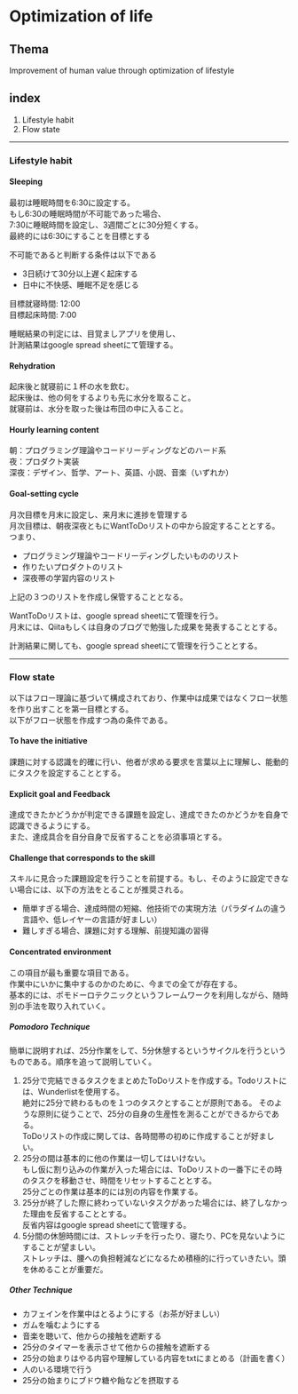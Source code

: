 # Optimization of life

## Thema

Improvement of human value through optimization of lifestyle

## index

1. Lifestyle habit
1. Flow state

-------------------

### Lifestyle habit

#### Sleeping

最初は睡眠時間を6:30に設定する。  
もし6:30の睡眠時間が不可能であった場合、  
7:30に睡眠時間を設定し、3週間ごとに30分短くする。  
最終的には6:30にすることを目標とする

不可能であると判断する条件は以下である

- 3日続けて30分以上遅く起床する
- 日中に不快感、睡眠不足を感じる

目標就寝時間: 12:00  
目標起床時間: 7:00

睡眠結果の判定には、目覚ましアプリを使用し、  
計測結果はgoogle spread sheetにて管理する。

#### Rehydration

起床後と就寝前に１杯の水を飲む。  
起床後は、他の何をするよりも先に水分を取ること。  
就寝前は、水分を取った後は布団の中に入ること。

#### Hourly learning content

朝：プログラミング理論やコードリーディングなどのハード系  
夜：プロダクト実装  
深夜：デザイン、哲学、アート、英語、小説、音楽（いずれか）

#### Goal-setting cycle

月次目標を月末に設定し、来月末に進捗を管理する  
月次目標は、朝夜深夜ともにWantToDoリストの中から設定することとする。  
つまり、

- プログラミング理論やコードリーディングしたいもののリスト
- 作りたいプロダクトのリスト
- 深夜帯の学習内容のリスト
 
上記の３つのリストを作成し保管することとなる。

WantToDoリストは、google spread sheetにて管理を行う。  
月末には、Qiitaもしくは自身のブログで勉強した成果を発表することとする。

計測結果に関しても、google spread sheetにて管理を行うこととする。

-------------------

### Flow state

以下はフロー理論に基づいて構成されており、作業中は成果ではなくフロー状態を作り出すことを第一目標とする。  
以下がフロー状態を作成すつ為の条件である。

#### To have the initiative

課題に対する認識を的確に行い、他者が求める要求を言葉以上に理解し、能動的にタスクを設定することとする。

#### Explicit goal and Feedback

達成できたかどうかが判定できる課題を設定し、達成できたのかどうかを自身で認識できるようにする。  
また、達成具合を自分自身で反省することを必須事項とする。

#### Challenge that corresponds to the skill

スキルに見合った課題設定を行うことを前提する。もし、そのように設定できない場合には、以下の方法をとることが推奨される。

- 簡単すぎる場合、達成時間の短縮、他技術での実現方法（パラダイムの違う言語や、低レイヤーの言語が好ましい）
- 難しすぎる場合、課題に対する理解、前提知識の習得

#### Concentrated environment

この項目が最も重要な項目である。  
作業中にいかに集中するのかのために、今までの全てが存在する。  
基本的には、ポモドーロテクニックというフレームワークを利用しながら、随時別の手法を取り入れていく。

##### Pomodoro Technique

簡単に説明すれば、25分作業をして、5分休憩するというサイクルを行うというものである。順序を追って説明していく。

1. 25分で完結できるタスクをまとめたToDoリストを作成する。Todoリストには、Wunderlistを使用する。  
絶対に25分で終わるものを１つのタスクとすることが原則である。   そのような原則に従うことで、25分の自身の生産性を測ることができるからである。  
ToDoリストの作成に関しては、各時間帯の初めに作成することが好ましい。
1. 25分の間は基本的に他の作業は一切してはいけない。  
もし仮に割り込みの作業が入った場合には、ToDoリストの一番下にその時のタスクを移動させ、時間をリセットすることとする。  
25分ごとの作業は基本的には別の内容を作業する。
1. 25分が終了した際に終わっていないタスクがあった場合には、終了しなかった理由を反省することとする。  
反省内容はgoogle spread sheetにて管理する。
1. 5分間の休憩時間には、ストレッチを行ったり、寝たり、PCを見ないようにすることが望ましい。  
ストレッチは、腰への負担軽減などになるため積極的に行っていきたい。頭を休めることが重要だ。

##### Other Technique

- カフェインを作業中はとるようにする（お茶が好ましい）
- ガムを噛むようにする
- 音楽を聴いて、他からの接触を遮断する
- 25分のタイマーを表示させて他からの接触を遮断する
- 25分の始まりはやる内容や理解している内容をtxtにまとめる（計画を書く）
- 人のいる環境で行う
- 25分の始まりにブドウ糖や飴などを摂取する
